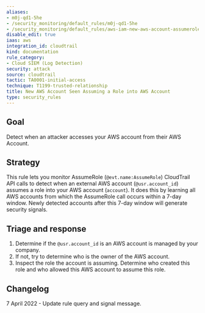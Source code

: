 ```yaml
---
aliases:
- m0j-qd1-5he
- /security_monitoring/default_rules/m0j-qd1-5he
- /security_monitoring/default_rules/aws-iam-new-aws-account-assumerole
disable_edit: true
iaas: aws
integration_id: cloudtrail
kind: documentation
rule_category:
- Cloud SIEM (Log Detection)
security: attack
source: cloudtrail
tactic: TA0001-initial-access
technique: T1199-trusted-relationship
title: New AWS Account Seen Assuming a Role into AWS Account
type: security_rules
---
```


## Goal
Detect when an attacker accesses your AWS account from their AWS Account.

## Strategy
This rule lets you monitor AssumeRole (`@evt.name:AssumeRole`) CloudTrail API calls to detect when an external AWS account (`@usr.account_id`) assumes a role into your AWS account (`account`). It does this by learning all AWS accounts from which the AssumeRole call occurs within a 7-day window. Newly detected accounts after this 7-day window will generate security signals.

## Triage and response
1. Determine if the `@usr.account_id` is an AWS account is managed by your company.
2. If not, try to determine who is the owner of the AWS account.
3. Inspect the role the account is assuming. Determine who created this role and who allowed this AWS account to assume this role.

## Changelog
7 April 2022 - Update rule query and signal message.

